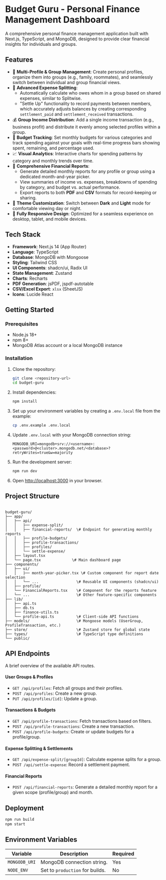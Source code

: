 # Budget Guru - Personal Finance Management Dashboard

A comprehensive personal finance management application built with Next.js, TypeScript, and MongoDB, designed to provide clear financial insights for individuals and groups.

## Features

-   👤 **Multi-Profile & Group Management**: Create personal profiles, organize them into groups (e.g., family, roommates), and seamlessly switch between individual and group financial views.
-   🤝 **Advanced Expense Splitting**:
    -   Automatically calculate who owes whom in a group based on shared expenses, similar to Splitwise.
    -   "Settle Up" functionality to record payments between members, which accurately adjusts balances by creating corresponding `settlement_paid` and `settlement_received` transactions.
-   💰 **Group Income Distribution**: Add a single income transaction (e.g., business profit) and distribute it evenly among selected profiles within a group.
-   🎯 **Budget Tracking**: Set monthly budgets for various categories and track spending against your goals with real-time progress bars showing spent, remaining, and percentage used.
-   📈 **Visual Analytics**: Interactive charts for spending patterns by category and monthly trends over time.
-   📄 **Comprehensive Financial Reports**:
    -   Generate detailed monthly reports for any profile or group using a dedicated month-and-year picker.
    -   View summaries of income vs. expenses, breakdowns of spending by category, and budget vs. actual performance.
    -   Export reports to both **PDF** and **CSV** formats for record-keeping or sharing.
-   🎨 **Theme Customization**: Switch between **Dark** and **Light** mode for comfortable viewing day or night.
-   📱 **Fully Responsive Design**: Optimized for a seamless experience on desktop, tablet, and mobile devices.

## Tech Stack

-   **Framework**: Next.js 14 (App Router)
-   **Language**: TypeScript
-   **Database**: MongoDB with Mongoose
-   **Styling**: Tailwind CSS
-   **UI Components**: shadcn/ui, Radix UI
-   **State Management**: Zustand
-   **Charts**: Recharts
-   **PDF Generation**: jsPDF, jspdf-autotable
-   **CSV/Excel Export**: `xlsx` (SheetJS)
-   **Icons**: Lucide React

## Getting Started

### Prerequisites

-   Node.js 18+
-   npm 8+
-   MongoDB Atlas account or a local MongoDB instance

### Installation

1.  Clone the repository:
    ```bash
    git clone <repository-url>
    cd budget-guru
    ```

2.  Install dependencies:
    ```bash
    npm install
    ```

3.  Set up your environment variables by creating a `.env.local` file from the example:
    ```bash
    cp .env.example .env.local
    ```

4.  Update `.env.local` with your MongoDB connection string:
    ```env
    MONGODB_URI=mongodb+srv://<username>:<password>@<cluster>.mongodb.net/<database>?retryWrites=true&w=majority
    ```

5.  Run the development server:
    ```bash
    npm run dev
    ```

6.  Open [http://localhost:3000](http://localhost:3000) in your browser.

## Project Structure

````

budget-guru/
├── app/
│   ├── api/
│   │   ├── expense-split/
│   │   ├── financial-reports/  \# Endpoint for generating monthly reports
│   │   ├── profile-budgets/
│   │   ├── profile-transactions/
│   │   ├── profiles/
│   │   └── settle-expense/
│   ├── layout.tsx
│   └── page.tsx              \# Main dashboard page
├── components/
│   ├── ui/
│   │   ├── month-year-picker.tsx \# Custom component for report date selection
│   │   └── ...                 \# Reusable UI components (shadcn/ui)
│   ├── profile/
│   └── FinancialReports.tsx    \# Component for the reports feature
│   └── ...                     \# Other feature-specific components
├── lib/
│   ├── api.ts
│   ├── db.ts
│   ├── finance-utils.ts
│   └── profile-api.ts          \# Client-side API functions
├── models/                     \# Mongoose models (UserGroup, ProfileTransaction, etc.)
├── store/                      \# Zustand store for global state
├── types/                      \# TypeScript type definitions
└── public/

````

## API Endpoints

A brief overview of the available API routes.

#### User Groups & Profiles

-   `GET /api/profiles`: Fetch all groups and their profiles.
-   `POST /api/profiles`: Create a new group.
-   `PUT /api/profiles/[id]`: Update a group.

#### Transactions & Budgets

-   `GET /api/profile-transactions`: Fetch transactions based on filters.
-   `POST /api/profile-transactions`: Create a new transaction.
-   `POST /api/profile-budgets`: Create or update budgets for a profile/group.

#### Expense Splitting & Settlements

-   `GET /api/expense-split/[groupId]`: Calculate expense splits for a group.
-   `POST /api/settle-expense`: Record a settlement payment.

#### Financial Reports

-   `POST /api/financial-reports`: Generate a detailed monthly report for a given scope (profile/group) and month.

## Deployment

```bash
npm run build
npm start
````

## Environment Variables

| Variable      | Description                 | Required |
| ------------- | --------------------------- | -------- |
| `MONGODB_URI` | MongoDB connection string.  | Yes      |
| `NODE_ENV`    | Set to `production` for builds. | No       |